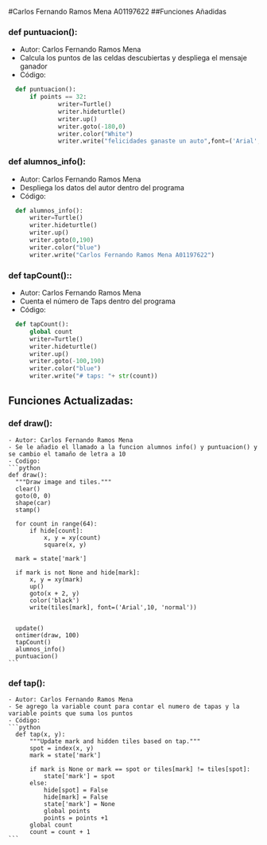 #Carlos Fernando Ramos Mena A01197622
##Funciones Añadidas
### def puntuacion():
  - Autor: Carlos Fernando Ramos Mena
  - Calcula los puntos de las celdas descubiertas y despliega el mensaje ganador
  - Código:
  ```python
    def puntuacion():
        if points == 32:
                writer=Turtle()
                writer.hideturtle()
                writer.up()
                writer.goto(-180,0)
                writer.color("White")
                writer.write("felicidades ganaste un auto",font=('Arial', 20, 'normal'))
  ```
### def alumnos_info():
  - Autor: Carlos Fernando Ramos Mena
  - Despliega los datos del autor dentro del programa
  - Código:
  ```python
    def alumnos_info():
        writer=Turtle()
        writer.hideturtle()
        writer.up()
        writer.goto(0,190)
        writer.color("blue")
        writer.write("Carlos Fernando Ramos Mena A01197622")
  ```
  ### def tapCount()::
  - Autor: Carlos Fernando Ramos Mena
  - Cuenta el número de Taps dentro del programa
  - Código:
  ```python
    def tapCount():
        global count
        writer=Turtle()
        writer.hideturtle()
        writer.up()
        writer.goto(-100,190)
        writer.color("blue")
        writer.write("# taps: "+ str(count))
  ```
  
  ## Funciones Actualizadas:
  ### def draw():
    - Autor: Carlos Fernando Ramos Mena
    - Se le añadio el llamado a la funcion alumnos info() y puntuacion() y se cambio el tamaño de letra a 10
    - Codigo:
    ```python
    def draw():
      """Draw image and tiles."""
      clear()
      goto(0, 0)
      shape(car)
      stamp()

      for count in range(64):
          if hide[count]:
              x, y = xy(count)
              square(x, y)

      mark = state['mark']

      if mark is not None and hide[mark]:
          x, y = xy(mark)
          up()
          goto(x + 2, y)
          color('black')
          write(tiles[mark], font=('Arial',10, 'normal'))


      update()
      ontimer(draw, 100)
      tapCount()
      alumnos_info()
      puntuacion()
    ```
   ### def tap():
    - Autor: Carlos Fernando Ramos Mena
    - Se agrego la variable count para contar el numero de tapas y la variable points que suma los puntos
    - Código:
    ```python
      def tap(x, y):
          """Update mark and hidden tiles based on tap."""
          spot = index(x, y)
          mark = state['mark']

          if mark is None or mark == spot or tiles[mark] != tiles[spot]:
              state['mark'] = spot        
          else:
              hide[spot] = False
              hide[mark] = False
              state['mark'] = None
              global points
              points = points +1        
          global count
          count = count + 1
    ```
    

